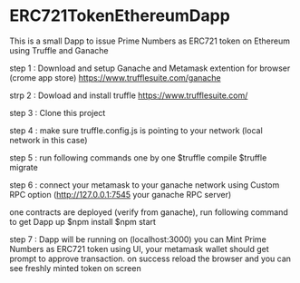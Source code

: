 # ERC721TokenEthereumDapp
This is a small Dapp to issue Prime Numbers as ERC721 token on Ethereum using Truffle and Ganache

step 1 : Download and setup Ganache and Metamask extention for browser (crome app store)
https://www.trufflesuite.com/ganache

strp 2 : Dowload and install truffle 
https://www.trufflesuite.com/

step 3 : Clone this project 

step 4 : make sure truffle.config.js is pointing to your network (local network in this case)

step 5 : run following commands one by one 
$truffle compile
$truffle migrate

step 6 : connect your metamask to your ganache network using Custom RPC option (http://127.0.0.1:7545 your ganache RPC server) 

one contracts are deployed (verify from ganache), run following command to get Dapp up
$npm install
$npm start

step 7 : Dapp will be running on (localhost:3000)
you can Mint Prime Numbers as ERC721 token using UI,
your metamask wallet should get prompt to approve transaction.
on success reload the browser and you can see freshly minted token on screen 

